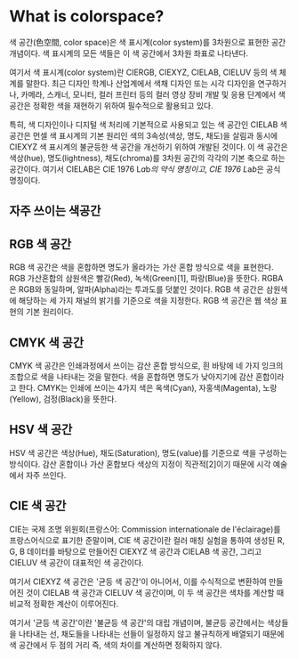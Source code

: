 What is colorspace?
=====================
색 공간(色空間, color space)은 색 표시계(color system)를 3차원으로 표현한 공간 개념이다. 색 표시계의 모든 색들은 이 색 공간에서 3차원 좌표로 나타낸다.

여기서 색 표시계(color system)란 CIERGB, CIEXYZ, CIELAB, CIELUV 등의 색 체계를 말한다. 최근 디자인 학계나 산업계에서 색채 디자인 또는 시각 디자인을 연구하거나, 카메라, 스캐너, 모니터, 컬러 프린터 등의 컬러 영상 장비 개발 및 응용 단계에서 색 공간은 정확한 색을 재현하기 위하여 필수적으로 활용되고 있다.

특히, 색 디자인이나 디지털 색 처리에 기본적으로 사용되고 있는 색 공간인 CIELAB 색 공간은 먼셀 색 표시계의 기본 원리인 색의 3속성(색상, 명도, 채도)을 살림과 동시에 CIEXYZ 색 표시계의 불균등한 색 공간을 개선하기 위하여 개발된 것이다. 이 색 공간은 색상(hue), 명도(lightness), 채도(chroma)를 3차원 공간의 각각의 기본 축으로 하는 공간이다. 여기서 CIELAB은 CIE 1976 L*a*b*의 약식 명칭이고, CIE 1976 L*a*b*은 공식 명칭이다.

자주 쓰이는 색공간
------------------
RGB 색 공간
-----------
RGB 색 공간은 색을 혼합하면 명도가 올라가는 가산 혼합 방식으로 색을 표현한다. RGB 가산혼합의 삼원색은 빨강(Red), 녹색(Green)[1], 파랑(Blue)을 뜻한다. RGBA은 RGB와 동일하며, 알파(Alpha)라는 투과도를 덧붙인 것이다. RGB 색 공간은 삼원색에 해당하는 세 가지 채널의 밝기를 기준으로 색을 지정한다. RGB 색 공간은 웹 색상 표현의 기본 원리이다.

CMYK 색 공간
------------
CMYK 색 공간은 인쇄과정에서 쓰이는 감산 혼합 방식으로, 흰 바탕에 네 가지 잉크의 조합으로 색을 나타내는 것을 말한다. 색을 혼합하면 명도가 낮아지기에 감산 혼합이라고 한다. CMYK는 인쇄에 쓰이는 4가지 색은 옥색(Cyan), 자홍색(Magenta), 노랑(Yellow), 검정(Black)을 뜻한다.

HSV 색 공간
---------------
HSV 색 공간은 색상(Hue), 채도(Saturation), 명도(value)를 기준으로 색을 구성하는 방식이다. 감산 혼합이나 가산 혼합보다 색상의 지정이 직관적[2]이기 때문에 시각 예술에서 자주 쓰인다.

CIE 색 공간
--------------
CIE는 국제 조명 위원회(프랑스어: Commission internationale de l'éclairage)를 프랑스어식으로 표기한 준말이며, CIE 색 공간이란 컬러 매칭 실험을 통하여 생성된 R, G, B 데이터를 바탕으로 만들어진 CIEXYZ 색 공간과 CIELAB 색 공간, 그리고 CIELUV 색 공간이 대표적인 색 공간이다.

여기서 CIEXYZ 색 공간은 '균등 색 공간'이 아니어서, 이를 수식적으로 변환하여 만들어진 것이 CIELAB 색 공간과 CIELUV 색 공간이며, 이 두 색 공간은 색차를 계산할 때 비교적 정확한 계산이 이루어진다.

여기서 '균등 색 공간'이란 '불균등 색 공간'의 대립 개념이며, 불균등 공간에서는 색상들을 나타내는 선, 채도들을 나타내는 선들이 일정하지 않고 불규칙하게 배열되기 때문에 색 공간에서 두 점의 거리 즉, 색의 차이를 계산하면 정확하지 않다.
